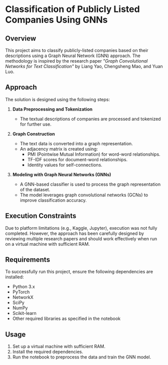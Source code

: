 # Classification of Publicly Listed Companies Using GNNs

## Overview
This project aims to classify publicly-listed companies based on their descriptions using a Graph Neural Network (GNN) approach. The methodology is inspired by the research paper *"Graph Convolutional Networks for Text Classification"* by Liang Yao, Chengsheng Mao, and Yuan Luo.

## Approach
The solution is designed using the following steps:

1. **Data Preprocessing and Tokenization**
   - The textual descriptions of companies are processed and tokenized for further use.

2. **Graph Construction**
   - The text data is converted into a graph representation.
   - An adjacency matrix is created using:
     - PMI (Pointwise Mutual Information) for word-word relationships.
     - TF-IDF scores for document-word relationships.
     - Identity values for self-connections.

3. **Modeling with Graph Neural Networks (GNNs)**
   - A GNN-based classifier is used to process the graph representation of the dataset.
   - The model leverages graph convolutional networks (GCNs) to improve classification accuracy.

## Execution Constraints
Due to platform limitations (e.g., Kaggle, Jupyter), execution was not fully completed. However, the approach has been carefully designed by reviewing multiple research papers and should work effectively when run on a virtual machine with sufficient RAM.

## Requirements
To successfully run this project, ensure the following dependencies are installed:
- Python 3.x
- PyTorch
- NetworkX
- SciPy
- NumPy
- Scikit-learn
- Other required libraries as specified in the notebook

## Usage
1. Set up a virtual machine with sufficient RAM.
2. Install the required dependencies.
3. Run the notebook to preprocess the data and train the GNN model.

